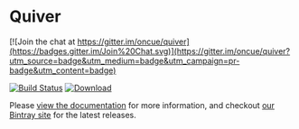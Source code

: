 # Quiver

[![Join the chat at https://gitter.im/oncue/quiver](https://badges.gitter.im/Join%20Chat.svg)](https://gitter.im/oncue/quiver?utm_source=badge&utm_medium=badge&utm_campaign=pr-badge&utm_content=badge)

[![Build Status](https://travis-ci.org/oncue/quiver.svg)](https://travis-ci.org/oncue/quiver) 
[ ![Download](https://api.bintray.com/packages/oncue/releases/quiver/images/download.svg) ](https://bintray.com/oncue/releases/quiver/_latestVersion)

Please [view the documentation](https://oncue.github.io/quiver) for more information, and checkout [our Bintray site](https://bintray.com/oncue/releases/quiver/) for the latest releases.

